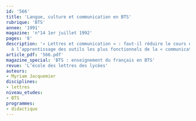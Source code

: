 ```yaml
---
id: '566'
title: 'Langue, culture et communication en BTS'
rubrique: 'BTS'
annee: '1991'
magazine: 'n°14 1er juillet 1992'
pages: '8'
description: '« Lettres et communication » : faut-il réduire le cours de français
  à l’apprentissage des outils les plus fonctionnels de la « communication en entreprise » ?'
article_pdf: '566.pdf'
magazine_special: 'BTS : enseignement du français en BTS'
revue: 'L’école des lettres des lycées'
auteurs:
- Myriam Jacquemier
disciplines:
- lettres
niveau_etudes:
- BTS
programmes:
- didactique
---
```

